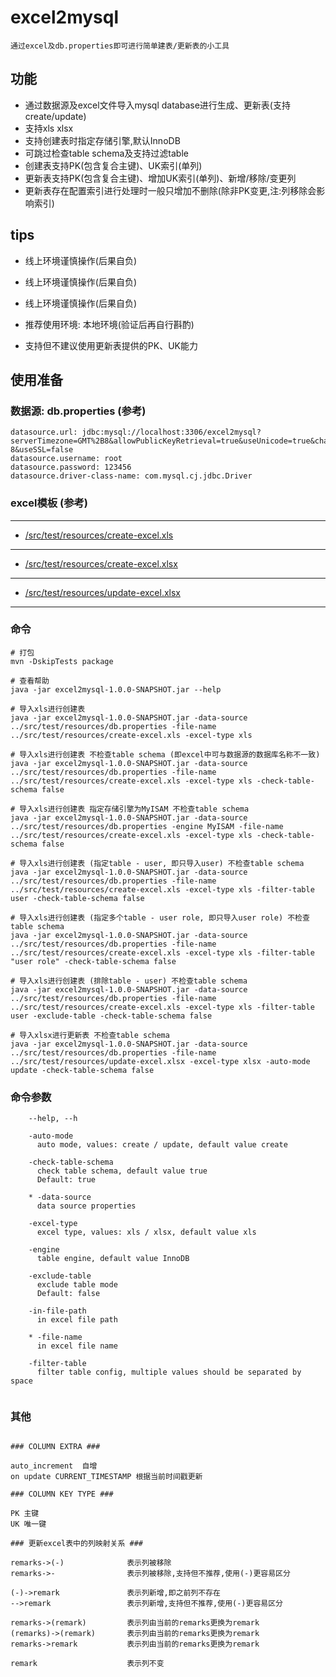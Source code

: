 # excel2mysql

    通过excel及db.properties即可进行简单建表/更新表的小工具
    
## 功能

+ 通过数据源及excel文件导入mysql database进行生成、更新表(支持create/update)
+ 支持xls xlsx
+ 支持创建表时指定存储引擎,默认InnoDB
+ 可跳过检查table schema及支持过滤table
+ 创建表支持PK(包含复合主键)、UK索引(单列)
+ 更新表支持PK(包含复合主键)、增加UK索引(单列)、新增/移除/变更列
+ 更新表存在配置索引进行处理时一般只增加不删除(除非PK变更,注:列移除会影响索引)    

## tips

 - 线上环境谨慎操作(后果自负)
 
 - 线上环境谨慎操作(后果自负)
 
 - 线上环境谨慎操作(后果自负)
  
 - 推荐使用环境: 本地环境(验证后再自行斟酌) 
 
 - 支持但不建议使用更新表提供的PK、UK能力


## 使用准备

### 数据源:  db.properties (参考)
    datasource.url: jdbc:mysql://localhost:3306/excel2mysql?serverTimezone=GMT%2B8&allowPublicKeyRetrieval=true&useUnicode=true&characterEncoding=UTF-8&useSSL=false
    datasource.username: root
    datasource.password: 123456
    datasource.driver-class-name: com.mysql.cj.jdbc.Driver
      
### excel模板 (参考)

---
   + [/src/test/resources/create-excel.xls](src/test/resources/create-excel.xls)
---
   + [/src/test/resources/create-excel.xlsx](src/test/resources/create-excel.xlsx)
---
   + [/src/test/resources/update-excel.xlsx](src/test/resources/update-excel.xlsx)
---


### 命令

```
# 打包
mvn -DskipTests package

# 查看帮助
java -jar excel2mysql-1.0.0-SNAPSHOT.jar --help

# 导入xls进行创建表
java -jar excel2mysql-1.0.0-SNAPSHOT.jar -data-source ../src/test/resources/db.properties -file-name ../src/test/resources/create-excel.xls -excel-type xls

# 导入xls进行创建表 不检查table schema (即excel中可与数据源的数据库名称不一致)
java -jar excel2mysql-1.0.0-SNAPSHOT.jar -data-source ../src/test/resources/db.properties -file-name ../src/test/resources/create-excel.xls -excel-type xls -check-table-schema false

# 导入xls进行创建表 指定存储引擎为MyISAM 不检查table schema 
java -jar excel2mysql-1.0.0-SNAPSHOT.jar -data-source ../src/test/resources/db.properties -engine MyISAM -file-name ../src/test/resources/create-excel.xls -excel-type xls -check-table-schema false

# 导入xls进行创建表 (指定table - user, 即只导入user) 不检查table schema
java -jar excel2mysql-1.0.0-SNAPSHOT.jar -data-source ../src/test/resources/db.properties -file-name ../src/test/resources/create-excel.xls -excel-type xls -filter-table user -check-table-schema false

# 导入xls进行创建表 (指定多个table - user role, 即只导入user role) 不检查table schema
java -jar excel2mysql-1.0.0-SNAPSHOT.jar -data-source ../src/test/resources/db.properties -file-name ../src/test/resources/create-excel.xls -excel-type xls -filter-table "user role" -check-table-schema false

# 导入xls进行创建表 (排除table - user) 不检查table schema
java -jar excel2mysql-1.0.0-SNAPSHOT.jar -data-source ../src/test/resources/db.properties -file-name ../src/test/resources/create-excel.xls -excel-type xls -filter-table user -exclude-table -check-table-schema false

# 导入xlsx进行更新表 不检查table schema
java -jar excel2mysql-1.0.0-SNAPSHOT.jar -data-source ../src/test/resources/db.properties -file-name ../src/test/resources/update-excel.xlsx -excel-type xlsx -auto-mode update -check-table-schema false

```

### 命令参数

```
    --help, --h
    
    -auto-mode
      auto mode, values: create / update, default value create
    
    -check-table-schema
      check table schema, default value true
      Default: true
    
    * -data-source
      data source properties
    
    -excel-type
      excel type, values: xls / xlsx, default value xls
    
    -engine
      table engine, default value InnoDB

    -exclude-table
      exclude table mode
      Default: false
  
    -in-file-path
      in excel file path

    * -file-name
      in excel file name
    
    -filter-table
      filter table config, multiple values should be separated by space


```

### 其他

```

### COLUMN EXTRA ###

auto_increment  自增
on update CURRENT_TIMESTAMP 根据当前时间戳更新

### COLUMN KEY TYPE ###

PK 主键
UK 唯一键

### 更新excel表中的列映射关系 ###

remarks->(-)              表示列被移除
remarks->-                表示列被移除,支持但不推荐,使用(-)更容易区分

(-)->remark               表示列新增,即之前列不存在
-->remark                 表示列新增,支持但不推荐,使用(-)更容易区分

remarks->(remark)         表示列由当前的remarks更换为remark
(remarks)->(remark)       表示列由当前的remarks更换为remark
remarks->remark           表示列由当前的remarks更换为remark

remark                    表示列不变
```

